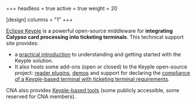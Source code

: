 +++
headless = true
active = true
weight = 20

[design]
  columns = "1"
+++

[Eclipse Keyple](https://keyple.org/) is a powerful open-source middleware for **integrating Calypso card processing into ticketing terminals**.
This technical support site provides:
- a [practical introduction](https://keyple-support.calypsonet.org/basics/introduction/) to understanding and getting started with the Keyple solution.
- It also hosts some add-ons (open or closed) to the Keyple open-source project: [reader plugins](https://keyple-support.calypsonet.org/add-ons/plugin-ext/), [demos](https://keyple-support.calypsonet.org/add-ons/demo/) and support for declaring the [compliance of a Keyple-based terminal with ticketing terminal requirements](https://keyple-support.calypsonet.org/basics/compliance/).

CNA also provides [Keyple-based tools](https://keyple-support.calypsonet.org/add-ons/tool/) (some publicly accessible, some reserved for CNA members).
